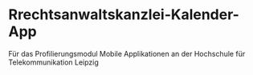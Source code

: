 # Rrechtsanwaltskanzlei-Kalender-App
Für das Profilierungsmodul Mobile Applikationen an der Hochschule für Telekommunikation Leipzig
